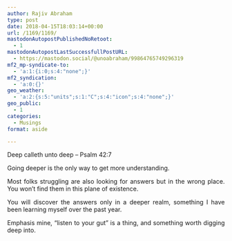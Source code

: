 ```yaml
---
author: Rajiv Abraham
type: post
date: 2018-04-15T18:03:14+00:00
url: /1169/1169/
mastodonAutopostPublishedNoRetoot:
  - 1
mastodonAutopostLastSuccessfullPostURL:
  - https://mastodon.social/@unoabraham/99864765749296319
mf2_mp-syndicate-to:
  - 'a:1:{i:0;s:4:"none";}'
mf2_syndication:
  - 'a:0:{}'
geo_weather:
  - 'a:2:{s:5:"units";s:1:"C";s:4:"icon";s:4:"none";}'
geo_public:
  - 1
categories:
  - Musings
format: aside

---
```

<p style="text-align: justify;">
  Deep calleth unto deep &#8211; Psalm 42:7
</p>

<p style="text-align: justify;">
  Going deeper is the only way to get more understanding.
</p>

<p style="text-align: justify;">
  Most folks struggling are also looking for answers but in the wrong place. You won’t find them in this plane of existence.
</p>

<p style="text-align: justify;">
  You will discover the answers only in a deeper realm, something I have been learning myself over the past year.
</p>

<p style="text-align: justify;">
  Emphasis mine, “listen to your gut” is a thing, and something worth digging deep into.
</p>